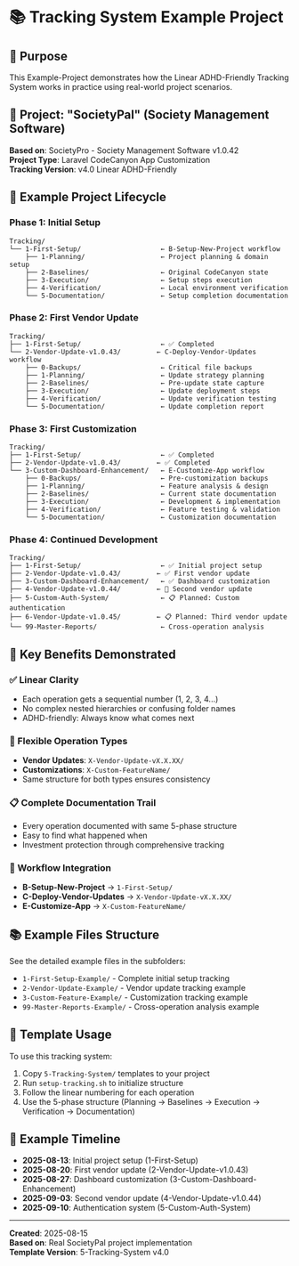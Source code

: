 # 📚 Tracking System Example Project

## 🎯 Purpose

This Example-Project demonstrates how the Linear ADHD-Friendly Tracking System works in practice using real-world project scenarios.

## 📁 Project: "SocietyPal" (Society Management Software)

**Based on**: SocietyPro - Society Management Software v1.0.42  
**Project Type**: Laravel CodeCanyon App Customization  
**Tracking Version**: v4.0 Linear ADHD-Friendly

## 🔄 Example Project Lifecycle

### **Phase 1: Initial Setup**

```
Tracking/
└── 1-First-Setup/                    ← B-Setup-New-Project workflow
    ├── 1-Planning/                   ← Project planning & domain setup
    ├── 2-Baselines/                  ← Original CodeCanyon state
    ├── 3-Execution/                  ← Setup steps execution
    ├── 4-Verification/               ← Local environment verification
    └── 5-Documentation/              ← Setup completion documentation
```

### **Phase 2: First Vendor Update**

```
Tracking/
├── 1-First-Setup/                    ← ✅ Completed
└── 2-Vendor-Update-v1.0.43/         ← C-Deploy-Vendor-Updates workflow
    ├── 0-Backups/                    ← Critical file backups
    ├── 1-Planning/                   ← Update strategy planning
    ├── 2-Baselines/                  ← Pre-update state capture
    ├── 3-Execution/                  ← Update deployment steps
    ├── 4-Verification/               ← Update verification testing
    └── 5-Documentation/              ← Update completion report
```

### **Phase 3: First Customization**

```
Tracking/
├── 1-First-Setup/                    ← ✅ Completed
├── 2-Vendor-Update-v1.0.43/         ← ✅ Completed
└── 3-Custom-Dashboard-Enhancement/   ← E-Customize-App workflow
    ├── 0-Backups/                    ← Pre-customization backups
    ├── 1-Planning/                   ← Feature analysis & design
    ├── 2-Baselines/                  ← Current state documentation
    ├── 3-Execution/                  ← Development & implementation
    ├── 4-Verification/               ← Feature testing & validation
    └── 5-Documentation/              ← Customization documentation
```

### **Phase 4: Continued Development**

```
Tracking/
├── 1-First-Setup/                    ← ✅ Initial project setup
├── 2-Vendor-Update-v1.0.43/         ← ✅ First vendor update
├── 3-Custom-Dashboard-Enhancement/   ← ✅ Dashboard customization
├── 4-Vendor-Update-v1.0.44/         ← 🔄 Second vendor update
├── 5-Custom-Auth-System/             ← 📋 Planned: Custom authentication
├── 6-Vendor-Update-v1.0.45/         ← 📋 Planned: Third vendor update
└── 99-Master-Reports/                ← Cross-operation analysis
```

## 🎯 Key Benefits Demonstrated

### **✅ Linear Clarity**

-   Each operation gets a sequential number (1, 2, 3, 4...)
-   No complex nested hierarchies or confusing folder names
-   ADHD-friendly: Always know what comes next

### **🔄 Flexible Operation Types**

-   **Vendor Updates**: `X-Vendor-Update-vX.X.XX/`
-   **Customizations**: `X-Custom-FeatureName/`
-   Same structure for both types ensures consistency

### **📋 Complete Documentation Trail**

-   Every operation documented with same 5-phase structure
-   Easy to find what happened when
-   Investment protection through comprehensive tracking

### **🚀 Workflow Integration**

-   **B-Setup-New-Project** → `1-First-Setup/`
-   **C-Deploy-Vendor-Updates** → `X-Vendor-Update-vX.X.XX/`
-   **E-Customize-App** → `X-Custom-FeatureName/`

## 📚 Example Files Structure

See the detailed example files in the subfolders:

-   `1-First-Setup-Example/` - Complete initial setup tracking
-   `2-Vendor-Update-Example/` - Vendor update tracking example
-   `3-Custom-Feature-Example/` - Customization tracking example
-   `99-Master-Reports-Example/` - Cross-operation analysis example

## 🔗 Template Usage

To use this tracking system:

1. Copy `5-Tracking-System/` templates to your project
2. Run `setup-tracking.sh` to initialize structure
3. Follow the linear numbering for each operation
4. Use the 5-phase structure (Planning → Baselines → Execution → Verification → Documentation)

## 📅 Example Timeline

-   **2025-08-13**: Initial project setup (1-First-Setup)
-   **2025-08-20**: First vendor update (2-Vendor-Update-v1.0.43)
-   **2025-08-27**: Dashboard customization (3-Custom-Dashboard-Enhancement)
-   **2025-09-03**: Second vendor update (4-Vendor-Update-v1.0.44)
-   **2025-09-10**: Authentication system (5-Custom-Auth-System)

---

**Created**: 2025-08-15  
**Based on**: Real SocietyPal project implementation  
**Template Version**: 5-Tracking-System v4.0
